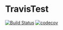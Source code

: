# TravisTest

[![Build Status](https://travis-ci.com/Someshbose/TravisTest.svg?branch=master)](https://travis-ci.com/Someshbose/TravisTest)
[![codecov](https://codecov.io/gh/Someshbose/TravisTest/branch/master/graph/badge.svg?token=8BS54VUWEV)](undefined)
